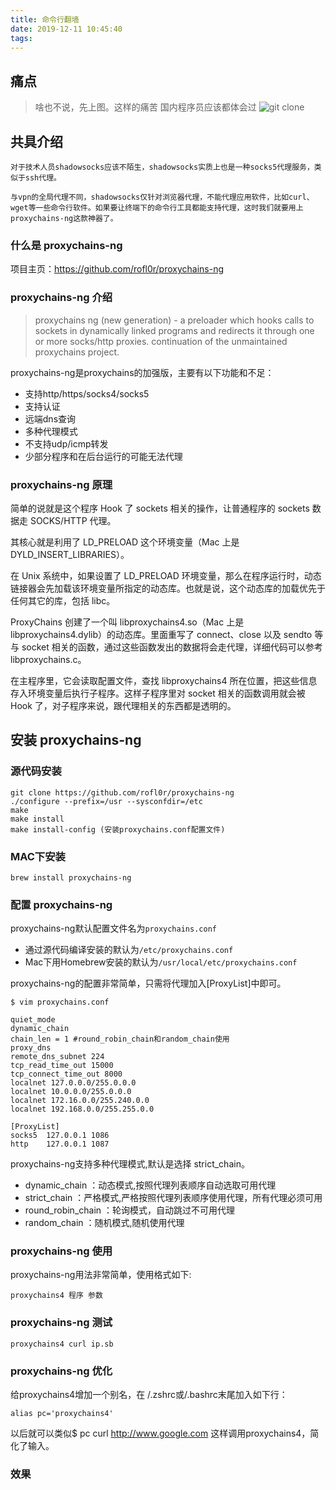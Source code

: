 ```yaml
---
title: 命令行翻墙
date: 2019-12-11 10:45:40
tags:
---
```

## 痛点

> 啥也不说，先上图。这样的痛苦 国内程序员应该都体会过
![git clone](/img/newimg/006tNbRwgy1g9t78ifnifj30to04gdhe.jpg)



##  共具介绍

```
对于技术人员shadowsocks应该不陌生，shadowsocks实质上也是一种socks5代理服务，类似于ssh代理。

与vpn的全局代理不同，shadowsocks仅针对浏览器代理，不能代理应用软件，比如curl、wget等一些命令行软件。如果要让终端下的命令行工具都能支持代理，这时我们就要用上proxychains-ng这款神器了。
```

### 什么是 proxychains-ng
项目主页：https://github.com/rofl0r/proxychains-ng

### proxychains-ng 介绍
> proxychains ng (new generation) - a preloader which hooks calls to sockets in dynamically linked programs and redirects it through one or more socks/http proxies. continuation of the unmaintained proxychains project.


proxychains-ng是proxychains的加强版，主要有以下功能和不足：

- 支持http/https/socks4/socks5
- 支持认证
- 远端dns查询
- 多种代理模式
- 不支持udp/icmp转发
- 少部分程序和在后台运行的可能无法代理

### proxychains-ng 原理
简单的说就是这个程序 Hook 了 sockets 相关的操作，让普通程序的 sockets 数据走 SOCKS/HTTP 代理。

其核心就是利用了 LD_PRELOAD 这个环境变量（Mac 上是 DYLD_INSERT_LIBRARIES）。

在 Unix 系统中，如果设置了 LD_PRELOAD 环境变量，那么在程序运行时，动态链接器会先加载该环境变量所指定的动态库。也就是说，这个动态库的加载优先于任何其它的库，包括 libc。

ProxyChains 创建了一个叫 libproxychains4.so（Mac 上是 libproxychains4.dylib）的动态库。里面重写了 connect、close 以及 sendto 等与 socket 相关的函数，通过这些函数发出的数据将会走代理，详细代码可以参考 libproxychains.c。

在主程序里，它会读取配置文件，查找 libproxychains4 所在位置，把这些信息存入环境变量后执行子程序。这样子程序里对 socket 相关的函数调用就会被 Hook 了，对子程序来说，跟代理相关的东西都是透明的。


## 安装 proxychains-ng

### 源代码安装
```
git clone https://github.com/rofl0r/proxychains-ng
./configure --prefix=/usr --sysconfdir=/etc
make
make install
make install-config (安装proxychains.conf配置文件)

```

### MAC下安装

```
brew install proxychains-ng
```

### 配置 proxychains-ng

proxychains-ng默认配置文件名为`proxychains.conf`
- 通过源代码编译安装的默认为`/etc/proxychains.conf`
- Mac下用Homebrew安装的默认为`/usr/local/etc/proxychains.conf`

proxychains-ng的配置非常简单，只需将代理加入[ProxyList]中即可。


```
$ vim proxychains.conf

quiet_mode
dynamic_chain
chain_len = 1 #round_robin_chain和random_chain使用
proxy_dns
remote_dns_subnet 224
tcp_read_time_out 15000
tcp_connect_time_out 8000
localnet 127.0.0.0/255.0.0.0
localnet 10.0.0.0/255.0.0.0
localnet 172.16.0.0/255.240.0.0
localnet 192.168.0.0/255.255.0.0

[ProxyList]
socks5  127.0.0.1 1086
http    127.0.0.1 1087
```


proxychains-ng支持多种代理模式,默认是选择 strict_chain。

- dynamic_chain ：动态模式,按照代理列表顺序自动选取可用代理
- strict_chain ：严格模式,严格按照代理列表顺序使用代理，所有代理必须可用
- round_robin_chain ：轮询模式，自动跳过不可用代理
- random_chain ：随机模式,随机使用代理
### proxychains-ng 使用

proxychains-ng用法非常简单，使用格式如下:
```
proxychains4 程序 参数
```

### proxychains-ng 测试

```
proxychains4 curl ip.sb
```

### proxychains-ng 优化

给proxychains4增加一个别名，在 /.zshrc或/.bashrc末尾加入如下行：

```
alias pc='proxychains4'
```
以后就可以类似$ pc curl http://www.google.com  这样调用proxychains4，简化了输入。

### 效果
